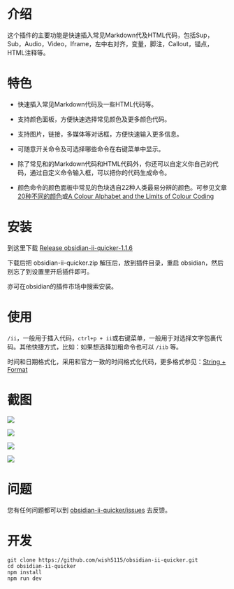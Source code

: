 # 介绍

这个插件的主要功能是快速插入常见Markdown代及HTML代码，包括Sup，Sub，Audio，Video，Iframe，左中右对齐，变量，脚注，Callout，锚点，HTML注释等。


# 特色

- 快速插入常见Markdown代码及一些HTML代码等。

- 支持颜色面板，方便快速选择常见颜色及更多颜色代码。

- 支持图片，链接，多媒体等对话框，方便快速输入更多信息。

- 可随意开关命令及可选择哪些命令在右键菜单中显示。

- 除了常见和的Markdown代码和HTML代码外，你还可以自定义你自己的代码，通过自定义命令输入框，可以把你的代码生成命令。

- 颜色命令的颜色面板中常见的色块选自22种人类最易分辨的颜色。可参见文章[20种不同的颜色](https://zhuanlan.zhihu.com/p/508870810)或[A Colour Alphabet and the Limits of Colour Coding](https://www.researchgate.net/publication/237005166_A_Colour_Alphabet_and_the_Limits_of_Colour_Coding)


# 安装

到这里下载 [Release obsidian-ii-quicker-1.1.6](https://github.com/wish5115/obsidian-ii-quicker/releases/)

下载后把 obsidian-ii-quicker.zip 解压后，放到插件目录，重启 obsidian，然后别忘了到设置里开启插件即可。

亦可在obsidian的插件市场中搜索安装。


# 使用

`/ii`，一般用于插入代码，`ctrl+p + ii`或右键菜单，一般用于对选择文字包裹代码。其他快捷方式，比如：如果想选择加粗命令也可以 `/iib` 等。

时间和日期格式化，采用和官方一致的时间格式化代码，更多格式参见：[String + Format](https://momentjs.com/docs/#/parsing/string-format/)

# 截图

![](https://cdn.jsdelivr.net/gh/wish5115/obsidian-ii-quicker@main/assets/screenshots/list1.png)

![](https://cdn.jsdelivr.net/gh/wish5115/obsidian-ii-quicker@main/assets/screenshots/list2.png)

![](https://cdn.jsdelivr.net/gh/wish5115/obsidian-ii-quicker@main/assets/screenshots/image-modal.webp)

![](https://cdn.jsdelivr.net/gh/wish5115/obsidian-ii-quicker@main/assets/screenshots/context-menu.png)


# 问题

您有任何问题都可以到 [obsidian-ii-quicker/issues](https://github.com/wish5115/obsidian-ii-quicker/issues) 去反馈。

# 开发

```
git clone https://github.com/wish5115/obsidian-ii-quicker.git
cd obsidian-ii-quicker
npm install
npm run dev
```
